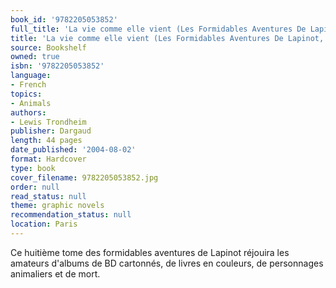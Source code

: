 ```yaml
---
book_id: '9782205053852'
full_title: 'La vie comme elle vient (Les Formidables Aventures De Lapinot, #8)'
title: 'La vie comme elle vient (Les Formidables Aventures De Lapinot, #8)'
source: Bookshelf
owned: true
isbn: '9782205053852'
language:
- French
topics:
- Animals
authors:
- Lewis Trondheim
publisher: Dargaud
length: 44 pages
date_published: '2004-08-02'
format: Hardcover
type: book
cover_filename: 9782205053852.jpg
order: null
read_status: null
theme: graphic novels
recommendation_status: null
location: Paris
---
```

Ce huitième tome des formidables aventures de Lapinot réjouira les amateurs d'albums de BD cartonnés, de livres en couleurs, de personnages animaliers et de mort.
